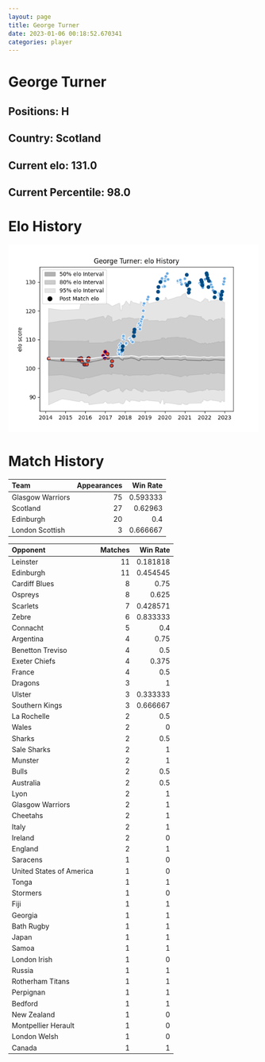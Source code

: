 ```yaml
---  
layout: page  
title: George Turner  
date: 2023-01-06 00:18:52.670341  
categories: player  
---
```

# George Turner

## Positions: H

## Country: Scotland

## Current elo: 131.0

## Current Percentile: 98.0

# Elo History


![elo history](history_GeorgeTurner.png)
# Match History


| Team             |   Appearances |   Win Rate |
|:-----------------|--------------:|-----------:|
| Glasgow Warriors |            75 |   0.593333 |
| Scotland         |            27 |   0.62963  |
| Edinburgh        |            20 |   0.4      |
| London Scottish  |             3 |   0.666667 |

| Opponent                 |   Matches |   Win Rate |
|:-------------------------|----------:|-----------:|
| Leinster                 |        11 |   0.181818 |
| Edinburgh                |        11 |   0.454545 |
| Cardiff Blues            |         8 |   0.75     |
| Ospreys                  |         8 |   0.625    |
| Scarlets                 |         7 |   0.428571 |
| Zebre                    |         6 |   0.833333 |
| Connacht                 |         5 |   0.4      |
| Argentina                |         4 |   0.75     |
| Benetton Treviso         |         4 |   0.5      |
| Exeter Chiefs            |         4 |   0.375    |
| France                   |         4 |   0.5      |
| Dragons                  |         3 |   1        |
| Ulster                   |         3 |   0.333333 |
| Southern Kings           |         3 |   0.666667 |
| La Rochelle              |         2 |   0.5      |
| Wales                    |         2 |   0        |
| Sharks                   |         2 |   0.5      |
| Sale Sharks              |         2 |   1        |
| Munster                  |         2 |   1        |
| Bulls                    |         2 |   0.5      |
| Australia                |         2 |   0.5      |
| Lyon                     |         2 |   1        |
| Glasgow Warriors         |         2 |   1        |
| Cheetahs                 |         2 |   1        |
| Italy                    |         2 |   1        |
| Ireland                  |         2 |   0        |
| England                  |         2 |   1        |
| Saracens                 |         1 |   0        |
| United States of America |         1 |   0        |
| Tonga                    |         1 |   1        |
| Stormers                 |         1 |   0        |
| Fiji                     |         1 |   1        |
| Georgia                  |         1 |   1        |
| Bath Rugby               |         1 |   1        |
| Japan                    |         1 |   1        |
| Samoa                    |         1 |   1        |
| London Irish             |         1 |   0        |
| Russia                   |         1 |   1        |
| Rotherham Titans         |         1 |   1        |
| Perpignan                |         1 |   1        |
| Bedford                  |         1 |   1        |
| New Zealand              |         1 |   0        |
| Montpellier Herault      |         1 |   0        |
| London Welsh             |         1 |   0        |
| Canada                   |         1 |   1        |
